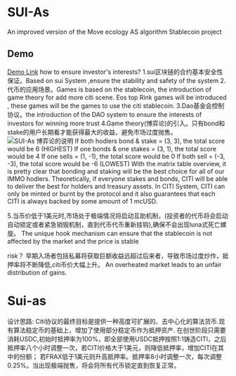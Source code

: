# SUI-As
An improved version of the Move ecology AS algorithm Stablecoin project
## Demo

[Demo Link](http://23.254.167.135:6001/)
how to ensure investor's interests?
1.sui区块链的合约基本安全性保证。Based on sui System ,ensure the stability and safety of the system
2.代币的应用场景。Games is based on the stablecoin, the introduction of game theory for add more citi scene.
Eos top Rink games will be introduced , these games will be the games to use the citi stablecoin.
3.Dao基金会控制协议。the introduction of the DAO system to ensure the interests of investors for winning more trust
4.Game theory(博弈论)的引入。只有bond和stake的用户长期看才能获得最大的收益，避免市场过度抛售。
![SUI-As 博弈论的说明](https://p.ipic.vip/vnnf5f.png)
If both hodlers bond & stake = (3, 3), the total score would be 6 (HIGHEST)
If one bonds & one stakes = (3, 1), the total score would be 4
If one sells = (1, -1), the total score would be 0
If both sell = (-3, -3), the total score would be -6 (LOWEST)
With the matrix table overview, it is pretty clear that bonding and staking will be the best choice for all of our IMMO hodlers. 
Theoretically, if everyone stakes and bonds, CITI will be able to deliver the best for holders and treasury assets.
In CITI System, CITI can only be minted or burnt by the protocol and it also guarantees that each CITI is always backed by some amount of 1 mcUSD.

5.当币价低于1美元时,市场处于极端情况将启动互助机制，(投资者的代币将会启动自动锁定或者紧急销毁机制，直到代币代币重新挂钩),确保不会出现luna式死亡螺旋。
The unique hook mechanism can ensure that the stablecoin is not affected by the market and the price is stable

risk？
早期入场者包括私募将获取巨额收益远超过后来者，导致市场过度炒作，抵押率将不断降低,citi币价大幅上升。
An overheated market leads to an unfair distribution of gains.


# Sui-as 
设计思路:
Citi协议的最终目标是提供一种高度可扩展的、去中心化的算法货币.现有算法稳定币的基础上，增加了使用部分稳定币作为抵押资产.
在创世阶段只需要消耗USDC,初始时抵押率为100%，即全部使用USDC抵押按照1:1铸造CITI，之后抵押率八个小时调整一次，若CITI价格大于1美元，则降低抵押率，增加CITI在其中的份额；
若FRAX低于1美元则升高抵押率。抵押率8小时调整一次，每次调整0.25%。当出现极端抛售，将会将所有代币锁定直到恢复正常。


